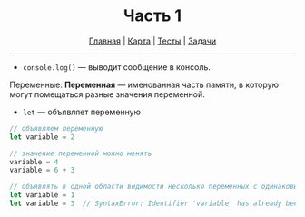 <div align="center">

# Часть 1

[Главная](https://github.com/dollaween/junior-roadmap/)
|
[Карта](/roadmap/README.md)
|
[Тесты](/tests/README.md)
|
[Задачи](/tasks/README.md)

</div>

---


* `console.log()` — выводит сообщение в консоль.

Переменные:
**Переменная** — именованная часть памяти, в которую могут помещаться разные значения переменной.


* `let` — объявляет переменную
```js
// объявляем переменную
let variable = 2

// значение переменной можно менять
variable = 4
variable = 6 + 3

// объявлять в одной области видимости несколько переменных с одинаковым именем нельзя
let variable = 1
let variable = 3  // SyntaxError: Identifier 'variable' has already been declared
```
